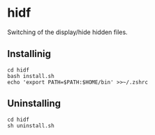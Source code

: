 hidf
======================
Switching of the display/hide hidden files.

Installinig
------
```
cd hidf
bash install.sh
echo 'export PATH=$PATH:$HOME/bin' >>~/.zshrc
```

Uninstalling
------
```
cd hidf
sh uninstall.sh
```
